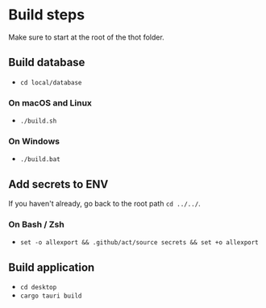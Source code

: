 # Build steps

Make sure to start at the root of the thot folder.

## Build database

- `cd local/database`

### On macOS and Linux

- `./build.sh`

### On Windows

- `./build.bat`

## Add secrets to ENV

If you haven't already, go back to the root path `cd ../../`.

### On Bash / Zsh

- `set -o allexport && .github/act/source secrets && set +o allexport`

## Build application

- `cd desktop`
- `cargo tauri build`
